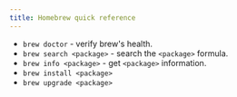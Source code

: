 ```yaml
---
title: Homebrew quick reference
---
```


- `brew doctor` - verify brew's health.
- `brew search <package>` - search the `<package>` formula.
- `brew info <package>` - get `<package>` information. 
- `brew install <package>` 
- `brew upgrade <package>`  